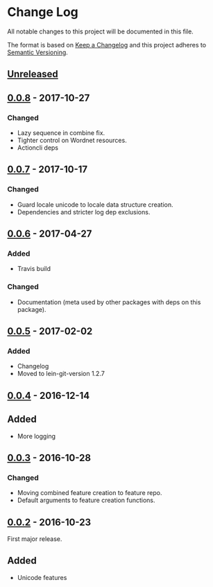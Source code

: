 # Change Log
All notable changes to this project will be documented in this file.

The format is based on [Keep a Changelog](http://keepachangelog.com/)
and this project adheres to [Semantic Versioning](http://semver.org/).


## [Unreleased]

## [0.0.8] - 2017-10-27
### Changed
- Lazy sequence in combine fix.
- Tighter control on Wordnet resources.
- Actioncli deps

## [0.0.7] - 2017-10-17
### Changed
- Guard locale unicode to locale data structure creation.
- Dependencies and stricter log dep exclusions.

## [0.0.6] - 2017-04-27
### Added
- Travis build

### Changed
- Documentation (meta used by other packages with deps on this package).


## [0.0.5] - 2017-02-02
### Added
- Changelog
- Moved to lein-git-version 1.2.7


## [0.0.4] - 2016-12-14
## Added
- More logging


## [0.0.3] - 2016-10-28
### Changed
- Moving combined feature creation to feature repo.
- Default arguments to feature creation functions.


## [0.0.2] - 2016-10-23
First major release.

## Added
- Unicode features


[Unreleased]: https://github.com/plandes/clj-nlp-feature/compare/v0.0.8...HEAD
[0.0.8]: https://github.com/plandes/clj-nlp-feature/compare/v0.0.7...v0.0.8
[0.0.7]: https://github.com/plandes/clj-nlp-feature/compare/v0.0.6...v0.0.7
[0.0.6]: https://github.com/plandes/clj-nlp-feature/compare/v0.0.5...v0.0.6
[0.0.5]: https://github.com/plandes/clj-nlp-feature/compare/v0.0.4...v0.0.5
[0.0.4]: https://github.com/plandes/clj-nlp-feature/compare/v0.0.3...v0.0.4
[0.0.3]: https://github.com/plandes/clj-nlp-feature/compare/v0.0.2...v0.0.3
[0.0.2]: https://github.com/plandes/clj-nlp-feature/compare/v0.0.1...v0.0.2
